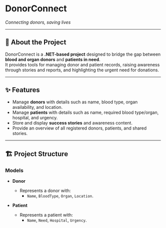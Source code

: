 # DonorConnect  
*Connecting donors, saving lives*  

---

## 📖 About the Project  
DonorConnect is a **.NET-based project** designed to bridge the gap between **blood and organ donors** and **patients in need**.  
It provides tools for managing donor and patient records, raising awareness through stories and reports, and highlighting the urgent need for donations.  

---

## ✨ Features  
- Manage **donors** with details such as name, blood type, organ availability, and location.  
- Manage **patients** with details such as name, required blood type/organ, hospital, and urgency.  
- Store and display **success stories** and awareness content.  
- Provide an overview of all registered donors, patients, and shared stories.  

---

## 🏗️ Project Structure  

### Models  
- **Donor**  
  - Represents a donor with:  
    - `Name`, `BloodType`, `Organ`, `Location`.  

- **Patient**  
  - Represents a patient with:  
    - `Name`, `Need`, `Hospital`, `Urgency`.  
